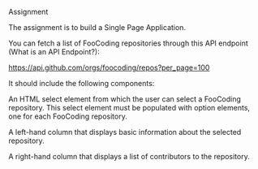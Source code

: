 Assignment

The assignment is to build a Single Page Application.

You can fetch a list of FooCoding repositories through this API endpoint (What is an API Endpoint?):

https://api.github.com/orgs/foocoding/repos?per_page=100

It should include the following components:

An HTML select element from which the user can select a FooCoding repository. This select element must be populated with option elements, one for each FooCoding repository.

A left-hand column that displays basic information about the selected repository.

A right-hand column that displays a list of contributors to the repository.
